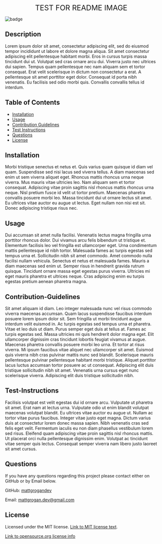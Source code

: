 
<p align="center">
  <font size="5">TEST FOR README IMAGE</font> 
</p>

![badge](
      https://img.shields.io/badge/license-MIT-blue
    )

## Description
Lorem ipsum dolor sit amet, consectetur adipiscing elit, sed do eiusmod tempor incididunt ut labore et dolore magna aliqua. Sit amet consectetur adipiscing elit pellentesque habitant morbi. Eros in cursus turpis massa tincidunt dui ut. Volutpat sed cras ornare arcu dui. Viverra justo nec ultrices dui sapien. Tempus quam pellentesque nec nam aliquam sem et tortor consequat. Erat velit scelerisque in dictum non consectetur a erat. A pellentesque sit amet porttitor eget dolor. Consequat id porta nibh venenatis. Eu facilisis sed odio morbi quis. Convallis convallis tellus id interdum.


## Table of Contents

- [Installation](#installation)
- [Usage](#usage)
- [Contribution Guidelines](#contribution-guidelines)
- [Test Instructions](#test-instructions)
- [Questions](#questions)
- [License](#license)


## Installation
Morbi tristique senectus et netus et. Quis varius quam quisque id diam vel quam. Suspendisse sed nisi lacus sed viverra tellus. A diam maecenas sed enim ut sem viverra aliquet eget. Rhoncus mattis rhoncus urna neque viverra. Mus mauris vitae ultricies leo. Nam aliquam sem et tortor consequat. Adipiscing vitae proin sagittis nisl rhoncus mattis rhoncus urna neque. Nisl pretium fusce id velit ut tortor pretium. Maecenas pharetra convallis posuere morbi leo. Massa tincidunt dui ut ornare lectus sit amet. Eu ultrices vitae auctor eu augue ut lectus. Eget nullam non nisi est sit. Donec adipiscing tristique risus nec.


## Usage
Dui accumsan sit amet nulla facilisi. Venenatis lectus magna fringilla urna porttitor rhoncus dolor. Dui vivamus arcu felis bibendum ut tristique et. Elementum facilisis leo vel fringilla est ullamcorper eget. Urna condimentum mattis pellentesque id nibh tortor. Malesuada fames ac turpis egestas sed tempus urna et. Sollicitudin nibh sit amet commodo. Amet commodo nulla facilisi nullam vehicula. Senectus et netus et malesuada fames. Mauris a diam maecenas sed enim ut. Semper risus in hendrerit gravida rutrum quisque. Tincidunt ornare massa eget egestas purus viverra. Ultricies mi eget mauris pharetra et ultrices neque. Cras adipiscing enim eu turpis egestas pretium aenean pharetra magna.

  
## Contribution-Guidelines
Sit amet aliquam id diam. Leo integer malesuada nunc vel risus commodo viverra maecenas accumsan. Quam lacus suspendisse faucibus interdum posuere lorem ipsum dolor sit. Sem fringilla ut morbi tincidunt augue interdum velit euismod in. Ac turpis egestas sed tempus urna et pharetra. Vitae et leo duis ut diam. Purus semper eget duis at tellus at. Fames ac turpis egestas sed. Massa ultricies mi quis hendrerit dolor magna eget. Elit ullamcorper dignissim cras tincidunt lobortis feugiat vivamus at augue. Maecenas pharetra convallis posuere morbi leo urna. Et tortor at risus viverra. Mi ipsum faucibus vitae aliquet nec ullamcorper sit amet. Euismod quis viverra nibh cras pulvinar mattis nunc sed blandit. Scelerisque mauris pellentesque pulvinar pellentesque habitant morbi tristique. Aliquet porttitor lacus luctus accumsan tortor posuere ac ut consequat. Adipiscing elit duis tristique sollicitudin nibh sit amet. Venenatis urna cursus eget nunc scelerisque viverra. Adipiscing elit duis tristique sollicitudin nibh.


## Test-Instructions
Facilisis volutpat est velit egestas dui id ornare arcu. Vulputate ut pharetra sit amet. Erat nam at lectus urna. Vulputate odio ut enim blandit volutpat maecenas volutpat blandit. Eu ultrices vitae auctor eu augue ut. Nullam ac tortor vitae purus faucibus. Integer vitae justo eget magna. Dictum varius duis at consectetur lorem donec massa sapien. Nibh venenatis cras sed felis eget velit. Fermentum iaculis eu non diam phasellus vestibulum lorem sed risus. Eleifend quam adipiscing vitae proin sagittis nisl rhoncus mattis. Ut placerat orci nulla pellentesque dignissim enim. Volutpat ac tincidunt vitae semper quis lectus. Consequat semper viverra nam libero justo laoreet sit amet cursus.


## Questions
If you have any questions regarding this project please contact either on GitHub or by Email below.

GitHub: [mattgrogandev](https://github.com/mattgrogandev)
  
Email: mattgrogan.dev@gmail.com

## License
 Licensed under the MIT license. [Link to MIT license text](MIT.txt).

[Link to opensource.org license info](https://opensource.org/licenses/MIT)

